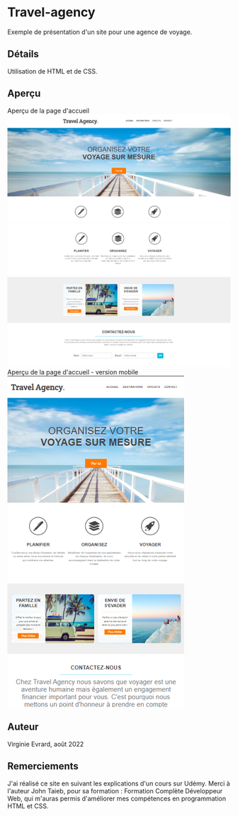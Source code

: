# Travel-agency
 Exemple de présentation d'un site pour une agence de voyage.

## Détails
Utilisation de HTML et de CSS.

## Aperçu
Aperçu de la page d'accueil 
![Travel Agency](images/apercu_readme/accueil_1.png)
![Travel Agency](images/apercu_readme/accueil_2.png)
![Travel Agency](images/apercu_readme/accueil_3.png)
Aperçu de la page d'accueil - version mobile
![Travel Agency](images/apercu_readme/accueil_mobile.png)

## Auteur
Virginie Evrard, août 2022

## Remerciements
J'ai réalisé ce site en suivant les explications d'un cours sur Udémy. 
Merci à l'auteur John Taieb, pour sa formation : Formation Complète Développeur Web,
qui m'auras permis d'améliorer mes compétences en programmation HTML et CSS.


